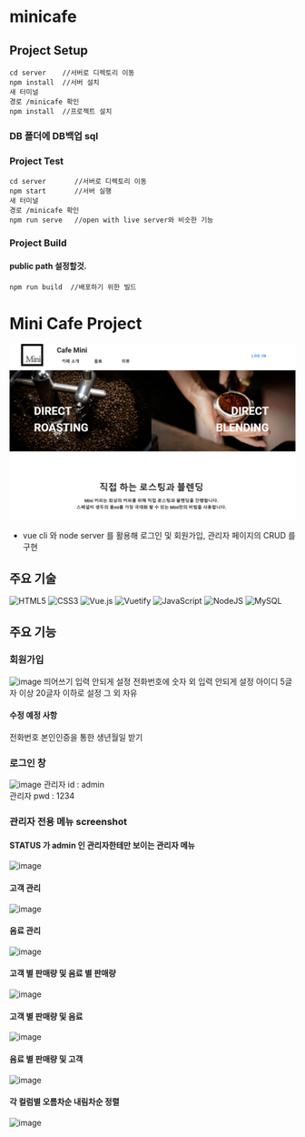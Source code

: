 # minicafe

## Project Setup
```
cd server    //서버로 디렉토리 이동
npm install  //서버 설치
새 터미널
경로 /minicafe 확인
npm install  //프로젝트 설치
```
### DB 폴더에 DB백업 sql

### Project Test
```
cd server       //서버로 디렉토리 이동
npm start       //서버 실행
새 터미널
경로 /minicafe 확인
npm run serve   //open with live server와 비슷한 기능
```

### Project Build
#### public path 설정할것.
```
npm run build  //배포하기 위한 빌드 
```




# Mini Cafe Project
![메인페이지](https://github.com/nihilism011/minicafe/blob/main/src/assets/MainPage.png)
+ vue cli 와 node server 를 활용해 로그인 및 회원가입, 관리자 페이지의 CRUD 를 구현
## 주요 기술
![HTML5](https://img.shields.io/badge/html5-%23E34F26.svg?style=for-the-badge&logo=html5&logoColor=white)
![CSS3](https://img.shields.io/badge/css3-%231572B6.svg?style=for-the-badge&logo=css3&logoColor=white)
![Vue.js](https://img.shields.io/badge/vuejs-%2335495e.svg?style=for-the-badge&logo=vuedotjs&logoColor=%234FC08D)
![Vuetify](https://img.shields.io/badge/Vuetify-1867C0?style=for-the-badge&logo=vuetify&logoColor=AEDDFF)
![JavaScript](https://img.shields.io/badge/javascript-%23323330.svg?style=for-the-badge&logo=javascript&logoColor=%23F7DF1E)
![NodeJS](https://img.shields.io/badge/node.js-6DA55F?style=for-the-badge&logo=node.js&logoColor=white)
![MySQL](https://img.shields.io/badge/mysql-4479A1.svg?style=for-the-badge&logo=mysql&logoColor=white)

## 주요 기능

### 회원가입
![image](https://github.com/user-attachments/assets/c5de4135-6a52-4b87-9181-85264deb472f)
띄어쓰기 입력 안되게 설정
전화번호에 숫자 외 입력 안되게 설정
아이디 5글자 이상 20글자 이하로 설정
그 외 자유
#### 수정 예정 사항
전화번호 본인인증을 통한 생년월일 받기
### 로그인 창
![image](https://github.com/user-attachments/assets/57c30fbe-1c81-4b15-b1bc-a8757afcbb0d)
관리자 id   : admin
<br>
관리자 pwd  : 1234
### 관리자 전용 메뉴 screenshot
#### STATUS 가 admin 인 관리자한테만 보이는 관리자 메뉴
![image](https://github.com/user-attachments/assets/a21be62a-6eb9-44ea-9a89-cb6d9013e6af)
#### 고객 관리
![image](https://github.com/user-attachments/assets/33e412bf-f02e-4ab1-b35b-2cb4fd0cf8b5)
#### 음료 관리
![image](https://github.com/user-attachments/assets/d55b256f-97de-4d9d-82c6-c5e7befb636e)
#### 고객 별 판매량 및 음료 별 판매량
![image](https://github.com/user-attachments/assets/8170579b-afd5-4e05-bfff-872920ce7818)
#### 고객 별 판매량 및 음료
![image](https://github.com/user-attachments/assets/58b08c69-f970-422f-ae54-2ab6d9647d00)
#### 음료 별 판매량 및 고객
![image](https://github.com/user-attachments/assets/1a8aee00-6c52-4d22-b4aa-2406628ff247)
#### 각 컬럼별 오름차순 내림차순 정렬
![image](https://github.com/user-attachments/assets/646c94be-84d5-4563-a866-6169f9d94bdc)
